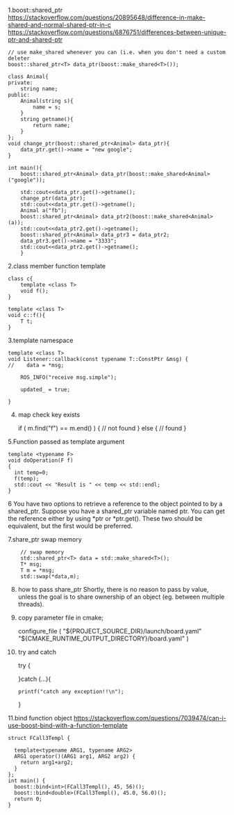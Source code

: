 1.boost::shared_ptr
https://stackoverflow.com/questions/20895648/difference-in-make-shared-and-normal-shared-ptr-in-c
https://stackoverflow.com/questions/6876751/differences-between-unique-ptr-and-shared-ptr
    
    // use make_shared whenever you can (i.e. when you don't need a custom deleter
    boost::shared_ptr<T> data_ptr(boost::make_shared<T>());
    
    class Animal{
    private:
        string name;
    public:
        Animal(string s){
            name = s;
        }
        string getname(){
            return name;
        }
    };
    void change_ptr(boost::shared_ptr<Animal> data_ptr){
        data_ptr.get()->name = "new google";
    }
    
    int main(){
        boost::shared_ptr<Animal> data_ptr(boost::make_shared<Animal>("google"));
    
        std::cout<<data_ptr.get()->getname();
        change_ptr(data_ptr);
        std::cout<<data_ptr.get()->getname();
        Animal a("fb");
        boost::shared_ptr<Animal> data_ptr2(boost::make_shared<Animal>(a));
        std::cout<<data_ptr2.get()->getname();
        boost::shared_ptr<Animal> data_ptr3 = data_ptr2;
        data_ptr3.get()->name = "3333";
        std::cout<<data_ptr2.get()->getname();
        }
    
2.class member function template

    class c{
        template <class T> 
        void f();
    }
    
    template <class T> 
    void c::f(){
        T t;
    }
3.template namespace

    template <class T>
    void Listener::callback(const typename T::ConstPtr &msg) {
    //    data = *msg;
    
        ROS_INFO("receive msg.simple");
    
        updated_ = true;
    
    }
    

4. map check key exists


    if ( m.find("f") == m.end() ) {
      // not found
    } else {
      // found
    }
    

5.Function passed as template argument

    template <typename F>
    void doOperation(F f)
    {
      int temp=0;
      f(temp);
      std::cout << "Result is " << temp << std::endl;
    }
    
    
6
You have two options to retrieve a reference to the object pointed to by a shared_ptr. 
Suppose you have a shared_ptr variable named ptr. You can get the reference either by using *ptr or *ptr.get(). 
These two should be equivalent, but the first would be preferred.

7.share_ptr swap memory 

        // swap memory
        std::shared_ptr<T> data = std::make_shared<T>();
        T* msg;
        T m = *msg;
        std::swap(*data,m);
        
8. how to pass share_ptr
Shortly, there is no reason to pass by value, unless the goal is to share ownership of an object (eg. between multiple threads).
9. copy parameter file in cmake;


    
    configure_file (
            "${PROJECT_SOURCE_DIR}/launch/board.yaml"
            "${CMAKE_RUNTIME_OUTPUT_DIRECTORY}/board.yaml"
    )
    
10. try and catch



    try {
    
    }catch (...){
    
        printf("catch any exception!!\n");
    }
    
11.bind function object
https://stackoverflow.com/questions/7039474/can-i-use-boost-bind-with-a-function-template

    struct FCall3Templ {
    
      template<typename ARG1, typename ARG2>
      ARG1 operator()(ARG1 arg1, ARG2 arg2) {
        return arg1+arg2;
      }
    };
    int main() {
      boost::bind<int>(FCall3Templ(), 45, 56)();
      boost::bind<double>(FCall3Templ(), 45.0, 56.0)();
      return 0;
    }